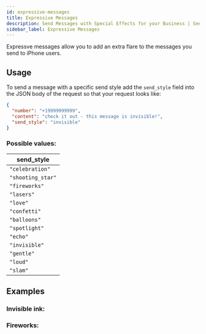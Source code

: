 ```yaml
---
id: expressive-messages
title: Expressive Messages
description: Send Messages with Special Effects for your Business | Sendblue
sidebar_label: Expressive Messages
---
```


Expressve messages allow you to add an extra flare to the messages you send to iPhone users.

## Usage

To send a message with a specific send style add the `send_style` field into the JSON body of the request so that your request looks like:

```json
{
  "number": "+19999999999",
  "content": "check it out - this message is invisible!",
  "send_style": "invisible"
}
```

### Possible values:

| send_style        |
| ----------------- |
| `"celebration"`   |
| `"shooting_star"` |
| `"fireworks"`     |
| `"lasers"`        |
| `"love"`          |
| `"confetti"`      |
| `"balloons"`      |
| `"spotlight"`     |
| `"echo"`          |
| `"invisible"`     |
| `"gentle"`        |
| `"loud"`          |
| `"slam"`          |

## Examples

### Invisible ink:

<!-- ![invisible ink](/static/img/invisible_ink_example.jpeg) -->

### Fireworks:

<!-- ![firework](/static/img/fireworks_example.jpg) -->
